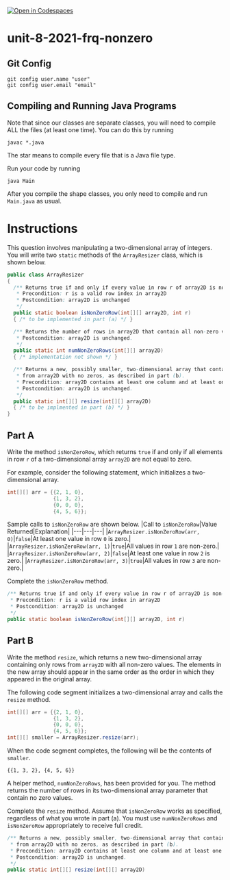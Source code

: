 [![Open in Codespaces](https://classroom.github.com/assets/launch-codespace-2972f46106e565e64193e422d61a12cf1da4916b45550586e14ef0a7c637dd04.svg)](https://classroom.github.com/open-in-codespaces?assignment_repo_id=18805073)
# unit-8-2021-frq-nonzero

## Git Config
```
git config user.name "user"
git config user.email "email"
```

## Compiling and Running Java Programs
Note that since our classes are separate classes, you will need to compile ALL the files (at least one time).  You can do this by running
```
javac *.java
```
The star means to compile every file that is a Java file type.

Run your code by running
```
java Main
```

After you compile the shape classes, you only need to compile and run `Main.java` as usual.

# Instructions
This question involves manipulating a two-dimensional array of integers.  You will write two `static` methods of the `ArrayResizer` class, which is shown below.
```java
public class ArrayResizer
{
  /** Returns true if and only if every value in row r of array2D is non-zero.
   * Precondition: r is a valid row index in array2D
   * Postcondition: array2D is unchanged
   */
  public static boolean isNonZeroRow(int[][] array2D, int r)
  { /* to be implemented in part (a) */ }

  /** Returns the number of rows in array2D that contain all non-zero values.
   * Postcondition: array2D is unchanged.
   */
  public static int numNonZeroRows(int[][] array2D)
  { /* implementation not shown */ }

  /** Returns a new, possibly smaller, two-dimensional array that contains only rows
   * from array2D with no zeros, as described in part (b).
   * Precondition: array2D contains at least one column and at least one row with no zeros.
   * Postcondition: array2D is unchanged.
   */
  public static int[][] resize(int[][] array2D)
  { /* to be implmented in part (b) */ }
}
```

## Part A
Write the method `isNonZeroRow`, which returns `true` if and only if all elements in row `r` of a two-dimensional array `array2D` are not equal to zero.

For example, consider the following statement, which initializes a two-dimensional array.
```java
int[][] arr = {{2, 1, 0},
               {1, 3, 2},
               {0, 0, 0},
               {4, 5, 6}};
```

Sample calls to `isNonZeroRow` are shown below.
|Call to `isNonZeroRow`|Value Returned|Explanation|
|---|---|---|
|`ArrayResizer.isNonZeroRow(arr, 0)`|`false`|At least one value in row `0` is zero.|
|`ArrayResizer.isNonZeroRow(arr, 1)`|`true`|All values in row `1` are non-zero.|
|`ArrayResizer.isNonZeroRow(arr, 2)`|`false`|At least one value in row `2` is zero.|
|`ArrayResizer.isNonZeroRow(arr, 3)`|`true`|All values in row `3` are non-zero.|

Complete the `isNonZeroRow` method.

```java
/** Returns true if and only if every value in row r of array2D is non-zero.
 * Precondition: r is a valid row index in array2D
 * Postcondition: array2D is unchanged
 */
public static boolean isNonZeroRow(int[][] array2D, int r)
```

## Part B
Write the method `resize`, which returns a new two-dimensional array containing only rows from `array2D` with all non-zero values.  The elements in the new array should appear in the same order as the order in which they appeared in the original array.

The following code segment initializes a two-dimensional array and calls the `resize` method.

```java
int[][] arr = {{2, 1, 0},
               {1, 3, 2},
               {0, 0, 0},
               {4, 5, 6}};
int[][] smaller = ArrayResizer.resize(arr);
```

When the code segment completes, the following will be the contents of `smaller`.

`{{1, 3, 2}, {4, 5, 6}}`

A helper method, `numNonZeroRows`, has been provided for you.  The method returns the number of rows in its two-dimensional array parameter that contain no zero values.

Complete the `resize` method.  Assume that `isNonZeroRow` works as specified, regardless of what you wrote in part (a).  You must use `numNonZeroRows` and `isNonZeroRow` appropriately to receive full credit.

```java
/** Returns a new, possibly smaller, two-dimensional array that contains only rows
 * from array2D with no zeros, as described in part (b).
 * Precondition: array2D contains at least one column and at least one row with no zeros.
 * Postcondition: array2D is unchanged.
 */
public static int[][] resize(int[][] array2D)
```
